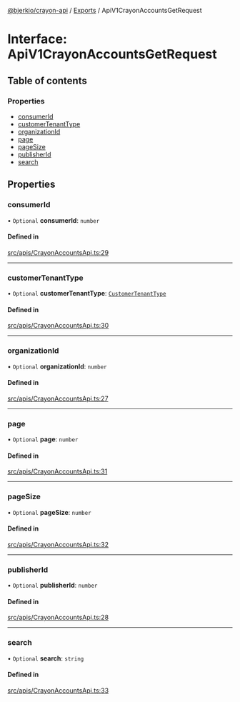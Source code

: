 [@bjerkio/crayon-api](../README.md) / [Exports](../modules.md) / ApiV1CrayonAccountsGetRequest

# Interface: ApiV1CrayonAccountsGetRequest

## Table of contents

### Properties

- [consumerId](ApiV1CrayonAccountsGetRequest.md#consumerid)
- [customerTenantType](ApiV1CrayonAccountsGetRequest.md#customertenanttype)
- [organizationId](ApiV1CrayonAccountsGetRequest.md#organizationid)
- [page](ApiV1CrayonAccountsGetRequest.md#page)
- [pageSize](ApiV1CrayonAccountsGetRequest.md#pagesize)
- [publisherId](ApiV1CrayonAccountsGetRequest.md#publisherid)
- [search](ApiV1CrayonAccountsGetRequest.md#search)

## Properties

### consumerId

• `Optional` **consumerId**: `number`

#### Defined in

[src/apis/CrayonAccountsApi.ts:29](https://github.com/bjerkio/crayon-api-js/blob/22cd66d/src/apis/CrayonAccountsApi.ts#L29)

___

### customerTenantType

• `Optional` **customerTenantType**: [`CustomerTenantType`](../enums/CustomerTenantType.md)

#### Defined in

[src/apis/CrayonAccountsApi.ts:30](https://github.com/bjerkio/crayon-api-js/blob/22cd66d/src/apis/CrayonAccountsApi.ts#L30)

___

### organizationId

• `Optional` **organizationId**: `number`

#### Defined in

[src/apis/CrayonAccountsApi.ts:27](https://github.com/bjerkio/crayon-api-js/blob/22cd66d/src/apis/CrayonAccountsApi.ts#L27)

___

### page

• `Optional` **page**: `number`

#### Defined in

[src/apis/CrayonAccountsApi.ts:31](https://github.com/bjerkio/crayon-api-js/blob/22cd66d/src/apis/CrayonAccountsApi.ts#L31)

___

### pageSize

• `Optional` **pageSize**: `number`

#### Defined in

[src/apis/CrayonAccountsApi.ts:32](https://github.com/bjerkio/crayon-api-js/blob/22cd66d/src/apis/CrayonAccountsApi.ts#L32)

___

### publisherId

• `Optional` **publisherId**: `number`

#### Defined in

[src/apis/CrayonAccountsApi.ts:28](https://github.com/bjerkio/crayon-api-js/blob/22cd66d/src/apis/CrayonAccountsApi.ts#L28)

___

### search

• `Optional` **search**: `string`

#### Defined in

[src/apis/CrayonAccountsApi.ts:33](https://github.com/bjerkio/crayon-api-js/blob/22cd66d/src/apis/CrayonAccountsApi.ts#L33)
